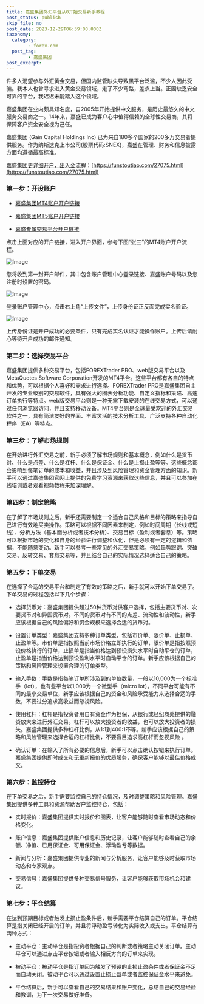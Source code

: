 ```yaml
---
title: 嘉盛集团外汇平台从0开始交易新手教程
post_status: publish
skip_file: no
post_date: 2023-12-29T06:39:00.000Z
taxonomy:
  category:
        - forex-com
  post_tag:
        - 嘉盛集团
post_excerpt: 
---
```

许多人渴望参与外汇黄金交易，但国内监管缺失导致黑平台泛滥，不少人因此受骗。我本人也曾寻求进入黄金交易领域，走了不少弯路，差点上当。正因缺乏安全可靠的平台，我迟迟未能踏入这个领域。

嘉盛集团在业内颇具知名度，自2005年开始提供中文服务，是历史最悠久的中文服务交易商之一。14年来，嘉盛已成为客户心中值得信赖的全球性交易商，其将保障客户资金安全视为己任。

嘉盛集团 (Gain Capital Holdings Inc) 已为来自180多个国家的200多万交易者提供服务。作为纳斯达克上市公司(股票代码:SNEX)，嘉盛在管理、财务和信息披露方面均遵循最高标准。

[嘉盛集团更详细开户，出入金流程](https://funstoutiao.com/27075.html)：[https://funstoutiao.com/27075.html](https://funstoutiao.com/27075.html)

### 第一步：开设账户

* [嘉盛集团MT4账户开户链接](https://s.ssgg.net/jsmt4)

* [嘉盛集团MT5账户开户链接](https://s.ssgg.net/jsmt5)

* [嘉盛专属交易平台开户链接](https://s.ssgg.net/js)

点击上面对应的开户链接，进入开户界面，参考下图“张三”的MT4账户开户流程。

![Image](https://prod-files-secure.s3.us-west-2.amazonaws.com/39ed1227-6d7d-4570-be36-9ccd4a2c4241/7a167aea-686b-400d-af59-4e18eb607a40/640.png?X-Amz-Algorithm=AWS4-HMAC-SHA256&X-Amz-Content-Sha256=UNSIGNED-PAYLOAD&X-Amz-Credential=ASIAZI2LB466TJ6LGAUR%2F20250514%2Fus-west-2%2Fs3%2Faws4_request&X-Amz-Date=20250514T041311Z&X-Amz-Expires=3600&X-Amz-Security-Token=IQoJb3JpZ2luX2VjEFQaCXVzLXdlc3QtMiJIMEYCIQDEmZ4QoQ5ShqIsQDiu9cncPuGx9Hn6F10hWhu%2B3h%2BhlQIhAJzXdnQTEPv1rVQjYcp4IybxGl0K8rEiehihKurSI5PYKogECP3%2F%2F%2F%2F%2F%2F%2F%2F%2F%2FwEQABoMNjM3NDIzMTgzODA1IgxPMEQHjl5pOxIf5jAq3AOyU%2FDouBbgTlOM7gDrM6WadOIbjI05KJBswFcC3ZF08c%2F%2F%2BhR7%2Fa4bCmvwhjBKQ0XyZC6mp%2Bnp83J7532%2Fsu10Voj7BtTV1Ik3Ci28M8UDsbSEYAYgTtQDQmdOc4rL8pc4amPHc3YhH5gHX58Wm%2BqUweSaaZuL17MO4PY9XAGGMCQIGnLxH%2BjlcyBqrkfaapRoMRBSqiZzWulEY66EL5XK0b7oTf4TuIzsUokWckAY6cN7KjoDb6EetIwJ0pj35jkNlZml0WgpVpZ6ThyR4Q%2Br7o53GmH2s%2BQEEFgSu2ScA9%2BIwtPpmVVCxpTWvZGzYZ0gg4ENRjngup2y7lX%2F9INSmWkD8lMqQKU0jEITSRZOwGNQcmjFBPN3ueCboaY50SuA3S4Xh%2B8nkDqqFaweb%2Bwv1HFVq04wGWb3%2FmOxTd5opvmdh4BnjEpuRbe4d8Xzl80D6zeYfJoNu597sYxLkI0%2BK5oqtUHqm%2B3EXlbc0gh%2Fi2MzShEmKyXjIfGjL%2BBgBrkzPkbf3oggBisTY%2F3nak%2BBU0UVpd2%2BUV5cQLNhr2zBfvu%2FOz34DSZlj8wQgu06zHd%2BOkgNebG5B%2FJKZGCt7euNBX%2BOVTfs7K0ShepbqZrWZLxbeX9rr%2B5MOoDUgTDQn5DBBjqkAWqKyMhAlargbYP%2FBL6vzP7KKhiYM%2FLO86KLozfvS%2BYuQv%2FJb7X5HwpY2AW62FTQtapyUE7cB1HDzh4BJU%2FlD9MeVhFigVbMjASAb8psYEmm0jaFT4kAHVWA%2BvATiyLsaTBMsaHHEJhQPXZXNBQR%2BsLeFRSS67hLAO2Pg7LiOsFx8%2BE4GTQP7ubAnjJcYieSo%2BaRFsRSLc%2FdvrIMBYEIKYPYF3Bn&X-Amz-Signature=8b6e303681777fc3d9efce7a14bdfd3621736b186078711a2dc233491893f18b&X-Amz-SignedHeaders=host&x-id=GetObject)

您将收到第一封开户邮件，其中包含账户管理中心登录链接、嘉盛账户号码以及您注册时设置的密码。

![Image](https://prod-files-secure.s3.us-west-2.amazonaws.com/39ed1227-6d7d-4570-be36-9ccd4a2c4241/eaa1c6b3-2877-4284-a0e1-530e222c27fb/image.png?X-Amz-Algorithm=AWS4-HMAC-SHA256&X-Amz-Content-Sha256=UNSIGNED-PAYLOAD&X-Amz-Credential=ASIAZI2LB466TJ6LGAUR%2F20250514%2Fus-west-2%2Fs3%2Faws4_request&X-Amz-Date=20250514T041311Z&X-Amz-Expires=3600&X-Amz-Security-Token=IQoJb3JpZ2luX2VjEFQaCXVzLXdlc3QtMiJIMEYCIQDEmZ4QoQ5ShqIsQDiu9cncPuGx9Hn6F10hWhu%2B3h%2BhlQIhAJzXdnQTEPv1rVQjYcp4IybxGl0K8rEiehihKurSI5PYKogECP3%2F%2F%2F%2F%2F%2F%2F%2F%2F%2FwEQABoMNjM3NDIzMTgzODA1IgxPMEQHjl5pOxIf5jAq3AOyU%2FDouBbgTlOM7gDrM6WadOIbjI05KJBswFcC3ZF08c%2F%2F%2BhR7%2Fa4bCmvwhjBKQ0XyZC6mp%2Bnp83J7532%2Fsu10Voj7BtTV1Ik3Ci28M8UDsbSEYAYgTtQDQmdOc4rL8pc4amPHc3YhH5gHX58Wm%2BqUweSaaZuL17MO4PY9XAGGMCQIGnLxH%2BjlcyBqrkfaapRoMRBSqiZzWulEY66EL5XK0b7oTf4TuIzsUokWckAY6cN7KjoDb6EetIwJ0pj35jkNlZml0WgpVpZ6ThyR4Q%2Br7o53GmH2s%2BQEEFgSu2ScA9%2BIwtPpmVVCxpTWvZGzYZ0gg4ENRjngup2y7lX%2F9INSmWkD8lMqQKU0jEITSRZOwGNQcmjFBPN3ueCboaY50SuA3S4Xh%2B8nkDqqFaweb%2Bwv1HFVq04wGWb3%2FmOxTd5opvmdh4BnjEpuRbe4d8Xzl80D6zeYfJoNu597sYxLkI0%2BK5oqtUHqm%2B3EXlbc0gh%2Fi2MzShEmKyXjIfGjL%2BBgBrkzPkbf3oggBisTY%2F3nak%2BBU0UVpd2%2BUV5cQLNhr2zBfvu%2FOz34DSZlj8wQgu06zHd%2BOkgNebG5B%2FJKZGCt7euNBX%2BOVTfs7K0ShepbqZrWZLxbeX9rr%2B5MOoDUgTDQn5DBBjqkAWqKyMhAlargbYP%2FBL6vzP7KKhiYM%2FLO86KLozfvS%2BYuQv%2FJb7X5HwpY2AW62FTQtapyUE7cB1HDzh4BJU%2FlD9MeVhFigVbMjASAb8psYEmm0jaFT4kAHVWA%2BvATiyLsaTBMsaHHEJhQPXZXNBQR%2BsLeFRSS67hLAO2Pg7LiOsFx8%2BE4GTQP7ubAnjJcYieSo%2BaRFsRSLc%2FdvrIMBYEIKYPYF3Bn&X-Amz-Signature=75d95fc82063c3a89c24a49e17796d111d8709aa69ee80458a672537f3f1019c&X-Amz-SignedHeaders=host&x-id=GetObject)

登录账户管理中心，点击右上角“上传文件”，上传身份证正反面完成实名验证。

![Image](https://prod-files-secure.s3.us-west-2.amazonaws.com/39ed1227-6d7d-4570-be36-9ccd4a2c4241/54090639-09fc-46b4-a135-e0289f707147/image.png?X-Amz-Algorithm=AWS4-HMAC-SHA256&X-Amz-Content-Sha256=UNSIGNED-PAYLOAD&X-Amz-Credential=ASIAZI2LB466TJ6LGAUR%2F20250514%2Fus-west-2%2Fs3%2Faws4_request&X-Amz-Date=20250514T041311Z&X-Amz-Expires=3600&X-Amz-Security-Token=IQoJb3JpZ2luX2VjEFQaCXVzLXdlc3QtMiJIMEYCIQDEmZ4QoQ5ShqIsQDiu9cncPuGx9Hn6F10hWhu%2B3h%2BhlQIhAJzXdnQTEPv1rVQjYcp4IybxGl0K8rEiehihKurSI5PYKogECP3%2F%2F%2F%2F%2F%2F%2F%2F%2F%2FwEQABoMNjM3NDIzMTgzODA1IgxPMEQHjl5pOxIf5jAq3AOyU%2FDouBbgTlOM7gDrM6WadOIbjI05KJBswFcC3ZF08c%2F%2F%2BhR7%2Fa4bCmvwhjBKQ0XyZC6mp%2Bnp83J7532%2Fsu10Voj7BtTV1Ik3Ci28M8UDsbSEYAYgTtQDQmdOc4rL8pc4amPHc3YhH5gHX58Wm%2BqUweSaaZuL17MO4PY9XAGGMCQIGnLxH%2BjlcyBqrkfaapRoMRBSqiZzWulEY66EL5XK0b7oTf4TuIzsUokWckAY6cN7KjoDb6EetIwJ0pj35jkNlZml0WgpVpZ6ThyR4Q%2Br7o53GmH2s%2BQEEFgSu2ScA9%2BIwtPpmVVCxpTWvZGzYZ0gg4ENRjngup2y7lX%2F9INSmWkD8lMqQKU0jEITSRZOwGNQcmjFBPN3ueCboaY50SuA3S4Xh%2B8nkDqqFaweb%2Bwv1HFVq04wGWb3%2FmOxTd5opvmdh4BnjEpuRbe4d8Xzl80D6zeYfJoNu597sYxLkI0%2BK5oqtUHqm%2B3EXlbc0gh%2Fi2MzShEmKyXjIfGjL%2BBgBrkzPkbf3oggBisTY%2F3nak%2BBU0UVpd2%2BUV5cQLNhr2zBfvu%2FOz34DSZlj8wQgu06zHd%2BOkgNebG5B%2FJKZGCt7euNBX%2BOVTfs7K0ShepbqZrWZLxbeX9rr%2B5MOoDUgTDQn5DBBjqkAWqKyMhAlargbYP%2FBL6vzP7KKhiYM%2FLO86KLozfvS%2BYuQv%2FJb7X5HwpY2AW62FTQtapyUE7cB1HDzh4BJU%2FlD9MeVhFigVbMjASAb8psYEmm0jaFT4kAHVWA%2BvATiyLsaTBMsaHHEJhQPXZXNBQR%2BsLeFRSS67hLAO2Pg7LiOsFx8%2BE4GTQP7ubAnjJcYieSo%2BaRFsRSLc%2FdvrIMBYEIKYPYF3Bn&X-Amz-Signature=fa05f1da716ea16ea536b09238994e334704894a941fefa4313bcdc47ff9a428&X-Amz-SignedHeaders=host&x-id=GetObject)

上传身份证是开户成功的必要条件，只有完成实名认证才能操作账户。上传后请耐心等待开户成功的邮件通知。

### 第二步：选择交易平台

嘉盛集团提供多种交易平台，包括FOREXTrader PRO、web版交易平台以及MetaQuotes Software Corporation开发的MT4平台。这些平台都有各自的特点和优势，可以根据个人喜好和需求进行选择。FOREXTrader PRO是嘉盛集团自主开发的专业级别的交易软件，具有强大的图表分析功能、自定义指标和策略、高速订单执行等特点。web版交易平台则是一种无需下载安装的在线交易方式，可以通过任何浏览器访问，并且支持移动设备。MT4平台则是全球最受欢迎的外汇交易软件之一，具有简洁友好的界面、丰富灵活的技术分析工具、广泛支持各种自动化程序（EA）等特点。

### 第三步：了解市场规则

在开始进行外汇交易之前，新手必须了解市场规则和基本概念，例如什么是货币对、什么是点差、什么是杠杆、什么是保证金、什么是止损止盈等等。这些概念都会影响到每笔订单的成本和收益，并且涉及到风险管理和资金管理方面的知识。新手可以通过嘉盛集团官网上提供的免费学习资源来获取这些信息，并且可以参加在线培训或者观看视频教程来加深理解。

### 第四步：制定策略

在了解了市场规则之后，新手还需要制定一个适合自己风格和目标的策略来指导自己进行有效地买卖操作。策略可以根据不同因素来制定，例如时间周期（长线或短线）、分析方法（基本面分析或者技术分析）、交易目标（盈利或者套息）等。策略可以根据市场的变化和自身的经验进行调整和优化，但是必须有一定的逻辑和依据，不能随意变动。新手可以参考一些常见的外汇交易策略，例如趋势跟踪、突破交易、反转交易、套息交易等，并且结合自己的实际情况选择适合自己的策略。

### 第五步：下单交易

在选择了合适的交易平台和制定了有效的策略之后，新手就可以开始下单交易了。下单交易的过程包括以下几个步骤：

* 选择货币对：嘉盛集团提供超过50种货币对供客户选择，包括主要货币对、次要货币对和异国货币对。不同的货币对有不同的点差、流动性和波动性，新手应该根据自己的风险偏好和资金规模来选择合适的货币对。

* 设置订单类型：嘉盛集团支持多种订单类型，包括市价单、限价单、止损单、止盈单等。市价单是指按照当前市场价格立即执行的订单，限价单是指按照预设价格执行的订单，止损单是指当价格达到预设损失水平时自动平仓的订单，止盈单是指当价格达到预设盈利水平时自动平仓的订单。新手应该根据自己的策略和风险管理来设置合理的订单类型。

* 输入手数：手数是指每笔订单所涉及到的单位数量，一般以10,000为一个标准手（lot），也有些平台以1,000为一个微型手（micro lot）。不同平台可能有不同的最小交易单位，新手应该根据自己的资金和风险承受能力来选择合适的手数，不要过分追求高收益而忽视风险。

* 使用杠杆：杠杆是指投资者用自有资金作为担保，从银行或经纪商处提供的融资放大来进行外汇交易。杠杆可以放大投资者的收益，也可以放大投资者的损失。嘉盛集团提供多种杠杆比例，从1:1到400:1不等。新手应该根据自己的策略和风险管理来选择合适的杠杆比例，不要盲目追求高杠杆而忽视风险 。

* 确认订单：在输入了所有必要的信息后，新手可以点击确认按钮来执行订单。嘉盛集团提供即时成交和无重新报价的优质服务，确保客户能够以最佳价格成交。

### 第六步：监控持仓

在下单交易之后，新手需要监控自己的持仓情况，及时调整策略和风险管理。嘉盛集团提供多种工具和资源帮助客户监控持仓，包括：

* 实时报价：嘉盛集团提供实时报价和图表，让客户能够随时查看市场动态和价格变化。

* 账户信息：嘉盛集团提供账户信息和历史记录，让客户能够随时查看自己的余额、净值、已用保证金、可用保证金、浮动盈亏等数据。

* 新闻与分析：嘉盛集团提供专业的新闻与分析服务，让客户能够及时获取市场动态和专家观点。

* 交易信号：嘉盛集团提供多种交易信号服务，让客户能够获取市场机会和建议。

### 第七步：平仓结算

在达到预期目标或者触发止损止盈条件后，新手需要平仓结算自己的订单。平仓结算是指关闭已经开启的订单，并且将浮动盈亏转化为实际收入或支出。平仓结算有两种方式：

* 主动平仓：主动平仓是指投资者根据自己的判断或者策略主动关闭订单。主动平仓可以通过点击平仓按钮或者输入相反方向的订单来实现。

* 被动平仓：被动平仓是指订单因为触发了预设的止损止盈条件或者保证金不足而自动关闭。被动平仓可以通过设置止损止盈单或者监控保证金水平来避免。

* 平仓结算后，新手可以查看自己的交易结果和账户变化，总结自己的交易经验和教训，为下一次交易做好准备。